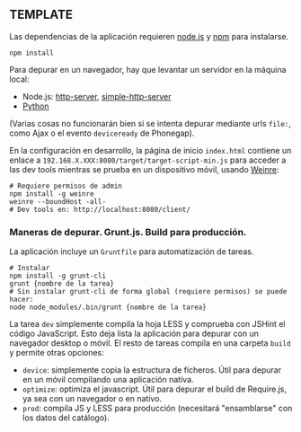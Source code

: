 TEMPLATE
--------
Las dependencias de la aplicación requieren [node.js](http://nodejs.org) y [npm](http://npmjs.org) para instalarse.

    npm install

Para depurar en un navegador, hay que levantar un servidor en la máquina local:
* Node.js: [http-server](https://github.com/nodeapps/http-server), [simple-http-server](https://github.com/andrewpthorp/simple-http-server)
* [Python](http://docs.python.org/2/library/simplehttpserver.html)

(Varias cosas no funcionarán bien si se intenta depurar mediante urls `file:`, como Ajax o el evento `deviceready` de Phonegap).

En la configuración en desarrollo, la página de inicio `index.html` contiene un enlace a `192.168.X.XXX:8080/target/target-script-min.js` para acceder a las dev tools mientras se prueba en un dispositivo móvil, usando [Weinre](http://people.apache.org/~pmuellr/weinre/docs/latest/):
    
    # Requiere permisos de admin
    npm install -g weinre
    weinre --boundHost -all-
    # Dev tools en: http://localhost:8080/client/

### Maneras de depurar. Grunt.js. Build para producción.
La aplicación incluye un `Gruntfile` para automatización de tareas.

    # Instalar 
    npm install -g grunt-cli
    grunt {nombre de la tarea}
    # Sin instalar grunt-cli de forma global (requiere permisos) se puede hacer:
    node node_modules/.bin/grunt {nombre de la tarea}

La tarea `dev` simplemente compila la hoja LESS y comprueba con JSHint el código JavaScript. Esto deja lista la aplicación para depurar con un navegador desktop o móvil. El resto de tareas compila en una carpeta `build` y permite otras opciones:
* `device`: simplemente copia la estructura de ficheros. Útil para depurar en un móvil compilando una aplicación nativa.
* `optimize`: optimiza el javascript. Útil para depurar el build de Require.js, ya sea con un navegador o en nativo. 
* `prod`: compila JS y LESS para producción (necesitará "ensamblarse" con los datos del catálogo).